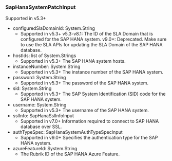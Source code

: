 ### SapHanaSystemPatchInput
Supported in v5.3+

- configuredSlaDomainId: System.String
  - Supported in v5.3+
      v5.3-v8.1: The ID of the SLA Domain that is configured for the SAP HANA system.
      v9.0+: Deprecated. Make sure to use the SLA APIs for updating the SLA Domain of the SAP HANA database.
- hostIds: list of System.Strings
  - Supported in v5.3+
      The SAP HANA system hosts.
- instanceNumber: System.String
  - Supported in v5.3+
      The instance number of the SAP HANA system.
- password: System.String
  - Supported in v5.3+
      The password of the SAP HANA system.
- sid: System.String
  - Supported in v5.3+
      The SAP System Identification (SID) code for the SAP HANA system.
- username: System.String
  - Supported in v5.3+
      The username of the SAP HANA system.
- sslInfo: SapHanaSslInfoInput
  - Supported in v7.0+
      Information required to connect to SAP HANA database over SSL.
- authTypeSpec: SapHanaSystemAuthTypeSpecInput
  - Supported in v9.0+
      Specifies the authentication type for the SAP HANA system.
- azureFeatureId: System.String
  - The Rubrik ID of the SAP HANA Azure Feature.
